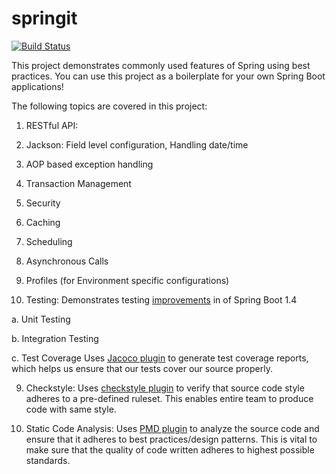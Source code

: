 # springit

[![Build Status](https://travis-ci.org/erobic/springit.svg?branch=master)](https://travis-ci.org/erobic/springit)

This project demonstrates commonly used features of Spring using best practices. You can use this project as a boilerplate for your own Spring Boot applications! 

The following topics are covered in this project:

1. RESTful API:
 1. Jackson: Field level configuration, Handling date/time
 2. AOP based exception handling

2. Transaction Management
3. Security
4. Caching
5. Scheduling
6. Asynchronous Calls
7. Profiles (for Environment specific configurations) 
8. Testing: Demonstrates testing [improvements](https://spring.io/blog/2016/04/15/testing-improvements-in-spring-boot-1-4) in of Spring Boot 1.4
  
  a. Unit Testing
  
  b. Integration Testing
  
  c. Test Coverage
Uses [Jacoco plugin](https://docs.gradle.org/current/userguide/jacoco_plugin.html) to generate test coverage reports, which helps us ensure that our tests cover our source properly.

9. Checkstyle:
Uses [checkstyle plugin](https://docs.gradle.org/current/userguide/checkstyle_plugin.html) to verify that source code style adheres to a pre-defined ruleset. This enables entire team to produce code with same style.

10. Static Code Analysis:
Uses [PMD plugin](https://docs.gradle.org/current/userguide/pmd_plugin.html) to analyze the source code and ensure that it adheres to best practices/design patterns. This is vital to make sure that the quality of code written adheres to highest possible standards.

